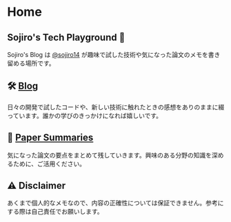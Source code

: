 # Home
## Sojiro's Tech Playground 🔧
Sojiro's Blog は [@sojiro14](https://x.com/sojiro14) が趣味で試した技術や気になった論文のメモを書き留める場所です。

## 🛠️ [Blog](/blog/)
日々の開発で試したコードや、新しい技術に触れたときの感想をありのままに綴っています。誰かの学びのきっかけになれば嬉しいです。

## 📄 [Paper Summaries](/papers/)
気になった論文の要点をまとめて残していきます。興味のある分野の知識を深めるために、ご活用ください。

## ⚠️ Disclaimer
あくまで個人的なメモなので、内容の正確性については保証できません。参考にする際は自己責任でお願いします。